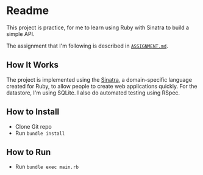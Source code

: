 # Readme

This project is practice, for me to learn using Ruby with Sinatra to build a simple API.

The assignment that I'm following is described in [`ASSIGNMENT.md`](ASSIGNMENT.md). 

## How It Works
The project is implemented using the [Sinatra](https://sinatrarb.com/), a domain-specific language 
created for Ruby, to allow people to create web applications quickly. For the datastore, I'm using
SQLite. I also do automated testing using RSpec.

## How to Install
* Clone Git repo
* Run `bundle install`

## How to Run
* Run `bundle exec main.rb`




